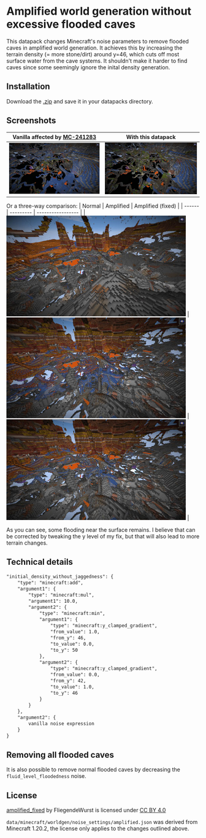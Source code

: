 # Amplified world generation without excessive flooded caves

This datapack changes Minecraft's noise parameters to remove flooded caves in amplified world generation.
It achieves this by increasing the terrain density (= more stone/dirt) around y=46,
which cuts off most surface water from the cave systems.
It shouldn't make it harder to find caves since some seemingly ignore the inital density generation.

## Installation

Download the [.zip](https://github.com/FliegendeWurst/amplified_fixed/releases/download/v1/amplified_fixed.zip) and save it in your datapacks directory.

## Screenshots

| Vanilla affected by [MC-241283](https://bugs.mojang.com/browse/MC-241283) | With this datapack |
| ------------------------- | --------------------- |
| ![vanilla](./vanilla.jpg) | ![fixed](./fixed.jpg) |

Or a three-way comparison:
| Normal | Amplified | Amplified (fixed) |
| ------ | --------- | ----------------- |
| ![normal](./random_vanilla.jpg) | ![amplified](./random_amplified.jpg) | ![fixed](./random_fixed.jpg) |

As you can see, some flooding near the surface remains. I believe that can be corrected by tweaking the y level of my fix, but that will also lead to more terrain changes.

## Technical details

```jsonp
"initial_density_without_jaggedness": {
    "type": "minecraft:add",
    "argument1": {
        "type": "minecraft:mul",
        "argument1": 10.0,
        "argument2": {
            "type": "minecraft:min",
            "argument1": {
                "type": "minecraft:y_clamped_gradient",
                "from_value": 1.0,
                "from_y": 46,
                "to_value": 0.0,
                "to_y": 50
            },
            "argument2": {
                "type": "minecraft:y_clamped_gradient",
                "from_value": 0.0,
                "from_y": 42,
                "to_value": 1.0,
                "to_y": 46
            }
        }
    },
    "argument2": {
        vanilla noise expression
    }
}
```

## Removing all flooded caves

It is also possible to remove normal flooded caves by decreasing the `fluid_level_floodedness` noise.

## License

 <p xmlns:cc="http://creativecommons.org/ns#" xmlns:dct="http://purl.org/dc/terms/"><a property="dct:title" rel="cc:attributionURL" href="https://github.com/FliegendeWurst/amplified_fixed">amplified_fixed</a> by <span property="cc:attributionName">FliegendeWurst</span> is licensed under <a href="http://creativecommons.org/licenses/by/4.0/?ref=chooser-v1" target="_blank" rel="license noopener noreferrer" style="display:inline-block;">CC BY 4.0</a></p>

 `data/minecraft/worldgen/noise_settings/amplified.json` was derived from Minecraft 1.20.2, the license only applies to the changes outlined above.
